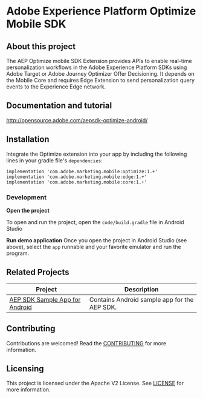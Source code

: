 # Adobe Experience Platform Optimize Mobile SDK

## About this project
The AEP Optimize mobile SDK Extension provides APIs to enable real-time personalization workflows in the Adobe Experience Platform SDKs using Adobe Target or Adobe Journey Optimizer Offer Decisioning. It depends on the Mobile Core and requires Edge Extension to send personalization query events to the Experience Edge network.

## Documentation and tutorial
http://opensource.adobe.com/aepsdk-optimize-android/

## Installation
Integrate the Optimize extension into your app by including the following lines in your gradle file's `dependencies`:

```
implementation 'com.adobe.marketing.mobile:optimize:1.+'
implementation 'com.adobe.marketing.mobile:edge:1.+'
implementation 'com.adobe.marketing.mobile:core:1.+'
```

### Development

**Open the project**

To open and run the project, open the `code/build.gradle` file in Android Studio

**Run demo application**
Once you open the project in Android Studio (see above), select the `app` runnable and your favorite emulator and run the program.

## Related Projects

| Project                                                      | Description                                                  |
| ------------------------------------------------------------ | ------------------------------------------------------------ |
| [AEP SDK Sample App for Android](https://github.com/adobe/aepsdk-sample-app-android) | Contains Android sample app for the AEP SDK. |

## Contributing
Contributions are welcomed! Read the [CONTRIBUTING](.github/CONTRIBUTING.md) for more information.

## Licensing
This project is licensed under the Apache V2 License. See [LICENSE](LICENSE) for more information.
